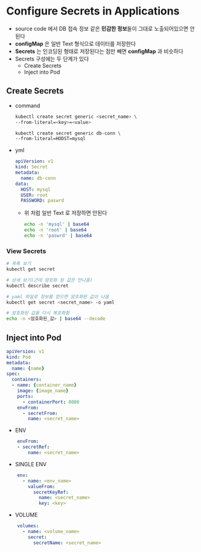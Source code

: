 # Configure Secrets in Applications

* source code 에서 DB 접속 정보 같은 **민감한 정보**들이 그대로 노출되어있으면 안된다
* **configMap** 은 일반 Text 형식으로 데이터를 저장한다
* **Secrets** 는 인코딩된 형태로 저장된다는 점만 빼면 **configMap** 과 비슷하다
* Secrets 구성에는 두 단계가 있다
    * Create Secrets
    * Inject into Pod

## Create Secrets 

* command
    ```bash
    kubectl create secret generic <secret_name> \
    --from-literal=<key>=<value>
    
    kubectl create secret generic db-conn \
    --from-literal=HODST=mysql
    ```
* yml
    ```yml
    apiVersion: v1
    kind: Secret
    metadata:
      name: db-conn
    data:
      HOST: mysql
      USER: root
      PASSWORD: paswrd
    ```
    * 위 처럼 일반 Text 로 저장하면 안된다 
        ```bash
        echo -n 'mysql' | base64
        echo -n 'root' | base64
        echo -n 'paswrd' | base64
        ```

### View Secrets

```bash
# 목록 보기
kubectl get secret

# 상세 보기(근데 암호화 된 값은 안나옴)
kubectl describe secret

# yaml 파일로 정보를 얻으면 암호화된 값이 나옴
kubectl get secret <secret_name> -o yaml

# 암호화된 값을 다시 복호화함
echo -n <암호화된_값> | base64 --decode
```

## Inject into Pod


```yml
apiVersion: v1 
kind: Pod 
metadata: 
  name: {name} 
spec: 
  containers: 
  - name: {container_name} 
    image: {image_name} 
    ports: 
      - containerPort: 8080 
    envFrom: 
      - secretFrom:
        name: <secret_name>
```

* ENV

```yml
    envFrom: 
    - secretRef:
        name: <secret_name>
```

* SINGLE ENV

```yml
    env: 
      - name: <env_name>
        valueFrom: 
          secretKeyRef:
            name: <secret_name>
            key: <key>
```

* VOLUME

```yml
    volumes: 
      - name: <volume_name>
        secret: 
          secretName: <secret_name>
```
